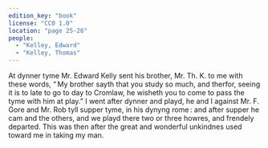 ```yaml
---
edition_key: "book"
license: "CC0 1.0"
location: "page 25-26"
people:
  - "Kelley, Edward"
  - "Kelley, Thomas"
---
```

At dynner tyme Mr. Edward Kelly sent his
brother, Mr. Th. K. to me with these words, “ My brother sayth that
you study so much, and therfor, seeing it is to late to go to day to
Cromlaw, he wisheth you to come to pass the tyme with him at
play.” I went after dynner and playd, he and I against Mr. F.
Gore and Mr. Rob tyll supper tyme, in his dynyng rome : and
after supper he cam and the others, and we playd there two or
three howres, and frendely departed. This was then after the
great and wonderful unkindnes used toward me in taking my
man.

